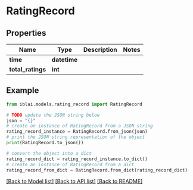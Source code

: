 # RatingRecord


## Properties

Name | Type | Description | Notes
------------ | ------------- | ------------- | -------------
**time** | **datetime** |  | 
**total_ratings** | **int** |  | 

## Example

```python
from iblai.models.rating_record import RatingRecord

# TODO update the JSON string below
json = "{}"
# create an instance of RatingRecord from a JSON string
rating_record_instance = RatingRecord.from_json(json)
# print the JSON string representation of the object
print(RatingRecord.to_json())

# convert the object into a dict
rating_record_dict = rating_record_instance.to_dict()
# create an instance of RatingRecord from a dict
rating_record_from_dict = RatingRecord.from_dict(rating_record_dict)
```
[[Back to Model list]](../README.md#documentation-for-models) [[Back to API list]](../README.md#documentation-for-api-endpoints) [[Back to README]](../README.md)


